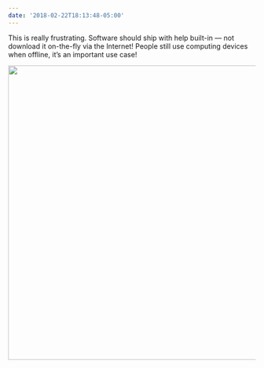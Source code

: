 ```yaml
---
date: '2018-02-22T18:13:48-05:00'
---
```

This is really frustrating. Software should ship with help built-in — not download it on-the-fly via the Internet! People still use computing devices when offline, it’s an important use case!

<img src="uploads/2018/449d9dbd37.jpg" width="574" height="600" />
